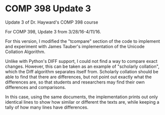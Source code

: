 # COMP 398 Update 3
Update 3 of Dr. Hayward's COMP 398 course

For COMP 398, Update 3 from 3/28/16-4/11/16.

For this version, I modified the "tcompare" section of the code to implement and experiment with James Tauber's implementation of the Unicode Collation Algorithm.

Unlike with Python's DIFF support, I could not find a way to compare exact changes.  However, this can be taken as an example of "scholarly collation", which the Diff algorithm separates itself from.
Scholarly collation should be able to find that there are differences, but not point out exactly what the differences are, so that students and researchers may find their own differences and comparisons.

In this case, using the same documents, the implementation prints out only identical lines to show how similar or different the texts are, while keeping a tally of how many lines have differences.
